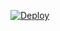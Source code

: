 
[![Deploy](https://www.herokucdn.com/deploy/button.svg)](https://https://dashboard.heroku.com/new?template=https://github.com/Khatarteam/khteam)

    
